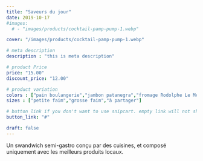 ```yaml
---
title: "Saveurs du jour"
date: 2019-10-17
#images: 
  # - "images/products/cocktail-pamp-pump-1.webp"

cover: "/images/products/cocktail-pamp-pump-1.webp"

# meta description
description : "this is meta description"

# product Price
price: "15.00"
discount_price: "12.00"

# product variation
colors : ["pain boulangerie","jambon patanegra","fromage Rodolphe Le Meunier"]
sizes : ["petite faim","grosse faim","à partager"]

# button link if you don't want to use snipcart. empty link will not show button
button_link: "#"

draft: false
---
```


Un swandwich semi-gastro conçu par des cuisines, et composé uniquement avec les meilleurs produits locaux.
